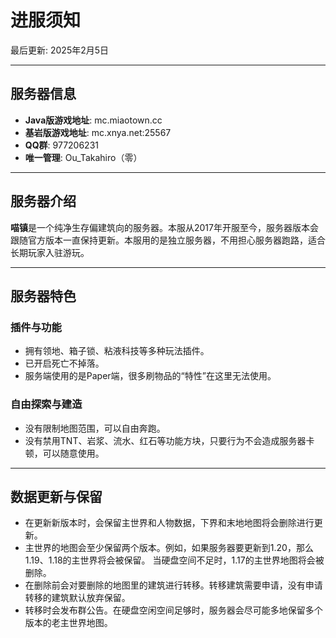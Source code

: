 # 进服须知

最后更新: 2025年2月5日

---

## 服务器信息

- **Java版游戏地址**: mc.miaotown.cc
- **基岩版游戏地址**: mc.xnya.net:25567
- **QQ群**: 977206231
- **唯一管理**: Ou_Takahiro（零）

---

## 服务器介绍

**喵镇**是一个纯净生存偏建筑向的服务器。本服从2017年开服至今，服务器版本会跟随官方版本一直保持更新。本服用的是独立服务器，不用担心服务器跑路，适合长期玩家入驻游玩。

---

## 服务器特色

### 插件与功能

- 拥有领地、箱子锁、粘液科技等多种玩法插件。
- 已开启死亡不掉落。
- 服务端使用的是Paper端，很多刷物品的“特性”在这里无法使用。

### 自由探索与建造

- 没有限制地图范围，可以自由奔跑。
- 没有禁用TNT、岩浆、流水、红石等功能方块，只要行为不会造成服务器卡顿，可以随意使用。

---

## 数据更新与保留

- 在更新新版本时，会保留主世界和人物数据，下界和末地地图将会删除进行更新。
- 主世界的地图会至少保留两个版本。例如，如果服务器要更新到1.20，那么1.19、1.18的主世界将会被保留。 当硬盘空间不足时，1.17的主世界地图将会被删除。
- 在删除前会对要删除的地图里的建筑进行转移。转移建筑需要申请，没有申请转移的建筑默认放弃保留。
- 转移时会发布群公告。在硬盘空闲空间足够时，服务器会尽可能多地保留多个版本的老主世界地图。
